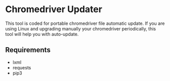 # Chromedriver Updater

This tool is coded for portable chromedriver file automatic update. If you are using Linux and upgrading manually your chromedriver periodically, this tool will help you with auto-update. 


## Requirements 

* lxml
* requests
* pip3
